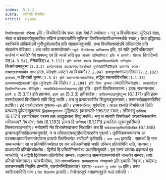 ```yaml
---
index:  5.3.1
sutra:  प्राग्दिशो विभक्तिः
vritti:  nyasa
---
```


`विभक्तिसंज्ञास्ते वेदिव्याः` इति। विभक्तिरित्येष शब्दः संज्ञा येषां ते तथोक्ताः। ननु च विभक्तिशब्दः सुप्तिङां संज्ञा, संज्ञा च प्रदेशवाक्येषूच्चारिता संज्ञिनं प्रत्याययतीति सुप्तिङां विभक्तिसंज्ञाविधानमनर्थकं स्यात्। यथा वृद्धिशब्दः स्वाभिधेये लौकिकेऽर्थे गुणीभूतोऽप्यादैच् प्रति संज्ञात्वमनुभवति, तथा विभक्तिशब्दोऽपि तसिलादीन् प्रति संज्ञात्वेन वेदितव्यः। अथ तत्रैव कस्मान्नोच्यते--`सुपो विभक्तिश्च प्राग्दिशश्च` इति, एवं सति पुनर्विभक्तिग्रहणं कर्त्तव्यं न भवति? नैवं शक्यम्; एवं हि न्यासे सति `कुत आरब्य प्राग्दिशीयाः? इति न ज्ञायते। किञ्च `दिगादिभ्यो यत्` (4.3.54), `तेनैकदिक्` (4.3.112) इति चानेकं शास्त्रे दिग्ग्रहणमित्यवधिरपि सन्दिह्येत। `किंसर्वनामबहुभ्यः` (5.3.2) इत्येवमादेश्च कारह्यस्यावधिदर्शनार्थं पुनरिह `प्राग्दिशः` इति वाच्यमेव स्यात्। तस्माद्यथान्यासमेव साध। `ततः, यतः` इति। `अष्टन आ विभक्तौ` (7.2.84) इत्यनुवर्त्तमाने `त्यदादीनामः` (7.2.102) इत्यत्वम्, `न विभक्तौ तुस्माः` (1.3.4) इति सकारस्येत्संज्ञाप्रतिषेषः, `तद्धित श्चासर्वविभक्तिः` (1.1.38) इत्यव्ययत्वाद्विभक्त#ेर्लुक्। `कुतः` इति। `कि तिहोः` (7.2.104) इति किमः कुभावः।
`त्यदादिविधयः` इति। त्यदादयोऽत्र दिभक्तिनिबन्धनाः। `ततः` इति। त्यदादिविधेरत्वस्योदाहरणम्। `इह इति। इदमो विभक्तिस्वरस्य। इदमः सप्तम्यन्तात् `इदमो हः` (5.3.11) इति हप्रत्ययः, `इदम इश्` (5.3.3) इतीशादेशः। `ऊडिदम्पदाद्यप्पुम्रैद्युभ्यः` (6.1.171) इति इदमः परस्योदातत्वं विभक्तित्वे सति सिद्धं भवति। अत्र तु प्रत्ययस्वरेणैव सिद्धमाद्युदात्तत्वम्। तस्माच्चोदाहरणदिगियं प्रदर्शित। इदं त्वत्रोदाहारणं युक्तम्--`इतः` इति। इवमस्तसिल्, पूर्ववदिश्। अतच्र ह्यसति विभक्तित्वे लिति प्रत्ययात् पूर्वपदाद्युदात्तत्वं झ्र्`पूर्वमाद्युदात्तत्वं`-मुद्रितपाठः (वाराणसी-1967)ट स्यात्। तस्मिस्तु `ऊडिदम्` (6.1.171) इत्यादिनेदमः परस्य तस आद्युदात्तत्वं सिद्धं भवति। ननु च सत्यपि विभक्तित्वे परत्वाल्लित्स्वरेण भवितव्यम्? नैष दोषः; `लिति` (6.1.193) इत्यत्र हि `ऊजिदम्` (6.1.171) इत्यादिकं सूत्रमनुवर्त्तिष्यते लित्स्वरबाधनार्थम्। नन्वेवमपि नैव विभक्तेरुदात्तत्वं सिध्यति? तत्र हि `सावेकाचस्तृतीयादिविभक्तिः` (6.1.168) इत्यतस्तृतीयादिग्रहणमनुवर्त्तते, न च तसिलादयस्तृतीयादिगरहणेन गृह्यन्ते। तृतीयैकवचनमारन्य आ पञ्चमाध्यायपरिसमाप्तेर्यावान् प्रत्ययो विभक्तिसंज्ञः सर्वोऽसौ तृतीयादिः।
`अतः परम्` इत्यादि। सामर्थ्यं हि नाम सम्बन्धार्थता; सा च प्रतियोगिनमपेक्षत एव यन सहैकार्थीभावो भवति तस्मिन् प्रतियोगिनि सति, नान्यथा। प्राथम्यमपि प्रतियोग्यपेक्षमेव। द्वितीयं हि प्रतियोगिनमपेभ्य प्रथममित्युच्यते। इत उत्तरं प्रत्ययाः प्रकृत्यर्थ एव भवन्तीति, न तद्विषौ द्वितीयस्य प्रतियोगिनः सम्भवः; तदभावात् सामर्थ्यप्राथम्ययोरपि नास्त्येव सम्भवः; तयोः प्रतियोग्यपेक्षत्वात्। यतश्चैतदेवम्, ततः `सामर्थ्याधिकारः प्रथमग्रहणञ्च नोपयुज्यते` इति द्वयमपि निवृत्त्म्। यद्येवम्; वावचनस्यापि निवृत्तिः प्राप्नोति, एकयोगनिर्दिष्टत्वात्? इत्याह--`वावचनं तु वर्त्तत एव` इति। तस्य स्वरितत्वादिति भावः। `तेन विकल्पेन` इत्यादि। तेनोत्तरसूत्रे वाग्रहणानुवृत्तेः फलं दर्शयति।।

